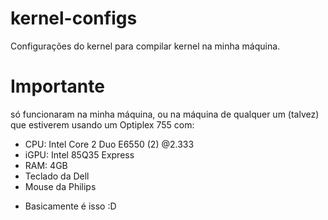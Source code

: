 # kernel-configs
Configurações do kernel para compilar kernel na minha máquina.

# Importante
só funcionaram na minha máquina, ou na máquina de qualquer um (talvez) que estiverem usando um Optiplex 755 com:
* CPU: Intel Core 2 Duo E6550 (2) @2.333
* iGPU: Intel 85Q35 Express
* RAM: 4GB
* Teclado da Dell
* Mouse da Philips
- Basicamente é isso :D
